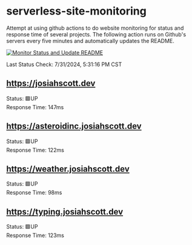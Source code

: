 # serverless-site-monitoring
Attempt at using github actions to do website monitoring for status and response time of several projects. The following action runs on Github's servers every five minutes and automatically updates the README.  

[![Monitor Status and Update README](https://github.com/JosiahSco/serverless-site-monitoring/actions/workflows/monitor.yaml/badge.svg)](https://github.com/JosiahSco/serverless-site-monitoring/actions/workflows/monitor.yaml)

Last Status Check: 7/31/2024, 5:31:16 PM CST

## https://josiahscott.dev
Status: 🟩UP  
Response Time: 147ms

## https://asteroidinc.josiahscott.dev
Status: 🟩UP  
Response Time: 122ms

## https://weather.josiahscott.dev
Status: 🟩UP  
Response Time: 98ms

## https://typing.josiahscott.dev
Status: 🟩UP  
Response Time: 123ms

